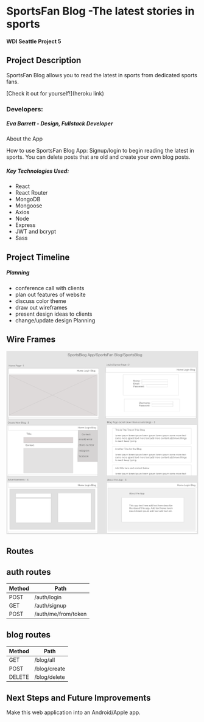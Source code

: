 # SportsFan Blog -The latest stories in sports

#### WDI Seattle Project 5

## Project Description

SportsFan Blog allows you to read the latest in sports from dedicated sports fans.

[Check it out for yourself!](heroku link)

### Developers:
##### Eva Barrett - Design, Fullstack Developer

About the App

How to use SportsFan Blog App:
Signup/login to begin reading the latest in sports. You can delete posts that are old and create your own blog posts.

##### Key Technologies Used:
- React
- React Router
- MongoDB
- Mongoose
- Axios
- Node
- Express
- JWT and bcrypt
- Sass

## Project Timeline

##### Planning
- conference call with clients
- plan out features of website
- discuss color theme
- draw out wireframes
- present design ideas to clients
- change/update design Planning

## Wire Frames
![picture](./client/public/images/wireframe.png)

## Routes

## auth routes
| Method | Path						|
| -------| ------------------------ |
| POST 	 | /auth/login				|
| GET 	 | /auth/signup			|
| POST 	 | /auth/me/from/token 		|



## blog routes
| Method | Path						|
| -------| ------------------------ |
| GET 	 | /blog/all 		|
| POST 	 | /blog/create			|
| DELETE | /blog/delete			|


## Next Steps and Future Improvements

Make this web application into an Android/Apple app.
